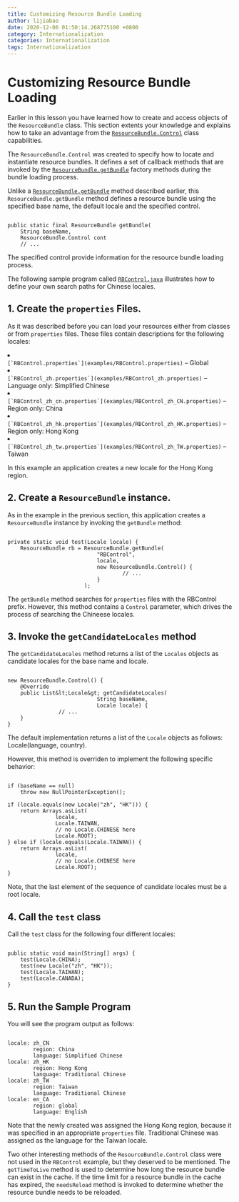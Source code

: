 ```yaml
---
title: Customizing Resource Bundle Loading
author: lijiabao
date: 2020-12-06 01:50:14.268775100 +0800
category: Internationalization
categories: Internationalization
tags: Internationalization
---
```


# Customizing Resource Bundle Loading

Earlier in this lesson you have learned how to create and access objects of the `ResourceBundle` class. This section extents your knowledge and explains how to take an advantage from the 
[`ResourceBundle.Control`](https://docs.oracle.com/javase/8/docs/api/java/util/ResourceBundle.Control.html) class capabilities.

The `ResourceBundle.Control` was created to specify how to locate and instantiate resource bundles. It defines a set of callback methods that are invoked by the 
[`ResourceBundle.getBundle`](https://docs.oracle.com/javase/8/docs/api/java/util/ResourceBundle.html#getBundle-java.lang.String-java.util.Locale-java.util.ResourceBundle.Control-) factory methods during the bundle loading process.

Unlike a 
[`ResourceBundle.getBundle`](https://docs.oracle.com/javase/8/docs/api/java/util/ResourceBundle.html#getBundle-java.lang.String-java.util.Locale-) method described earlier, this `ResourceBundle.getBundle` method defines a resource bundle using the specified base name, the default locale and the specified control.

```

public static final ResourceBundle getBundle(
    String baseName,
    ResourceBundle.Control cont
    // ...

```

The specified control provide information for the resource bundle loading process.

The following sample program called 
[`RBControl.java`](examples/RBControl.java) illustrates how to define your own search paths for Chinese locales.

## 1. Create the `properties` Files.

As it was described before you can load your resources either from classes or from `properties` files. These files contain descriptions for the following locales:

<li><code>
[`RBControl.properties`](examples/RBControl.properties)</code> &#150; Global</li>
<li><code>
[`RBControl_zh.properties`](examples/RBControl_zh.properties)</code> &#150; Language only: Simplified Chinese</li>
<li><code>
[`RBControl_zh_cn.properties`](examples/RBControl_zh_CN.properties)</code> &#150; Region only: China</li>
<li><code>
[`RBControl_zh_hk.properties`](examples/RBControl_zh_HK.properties)</code> &#150; Region only: Hong Kong</li>
<li><code>
[`RBControl_zh_tw.properties`](examples/RBControl_zh_TW.properties)</code> &#150; Taiwan</li>

In this example an application creates a new locale for the Hong Kong region.

## 2. Create a `ResourceBundle` instance.

As in the example in the previous section, this application creates a `ResourceBundle` instance by invoking the `getBundle` method:

```

private static void test(Locale locale) {
    ResourceBundle rb = ResourceBundle.getBundle(
                            "RBControl",
                            locale,
                            new ResourceBundle.Control() {
                                    // ...
                            }
                        );

```

The `getBundle` method searches for `properties` files with the RBControl prefix. However, this method contains a `Control` parameter, which drives the process of searching the Chineese locales.

## 3. Invoke the `getCandidateLocales` method

The `getCandidateLocales` method returns a list of the `Locales` objects as candidate locales for the base name and locale.

```

new ResourceBundle.Control() {
    @Override
    public List&lt;Locale&gt; getCandidateLocales(
                            String baseName,
                            Locale locale) {
                // ...                                        
    }
}

```

The default implementation returns a list of the `Locale` objects as follows: Locale(language, country).

However, this method is overriden to implement the following specific behavior:

```

if (baseName == null)
    throw new NullPointerException();

if (locale.equals(new Locale("zh", "HK"))) {
    return Arrays.asList(
               locale,
               Locale.TAIWAN,
               // no Locale.CHINESE here
               Locale.ROOT);
} else if (locale.equals(Locale.TAIWAN)) {
    return Arrays.asList(
               locale,
               // no Locale.CHINESE here
               Locale.ROOT);
}

```

Note, that the last element of the sequence of candidate locales must be a root locale.

## 4. Call the `test` class

Call the `test` class for the following four different locales:

```

public static void main(String[] args) {
    test(Locale.CHINA);
    test(new Locale("zh", "HK"));
    test(Locale.TAIWAN);
    test(Locale.CANADA);
}

```

## 5. Run the Sample Program

You will see the program output as follows:

```

locale: zh_CN
        region: China
        language: Simplified Chinese
locale: zh_HK
        region: Hong Kong
        language: Traditional Chinese
locale: zh_TW
        region: Taiwan
        language: Traditional Chinese
locale: en_CA
        region: global
        language: English

```

Note that the newly created was assigned the Hong Kong region, because it was specified in an appropriate `properties` file. Traditional Chinese was assigned as the language for the Taiwan locale.

Two other interesting methods of the `ResourceBundle.Control` class were not used in the `RBControl` example, but they deserved to be mentioned. The `getTimeToLive` method is used to determine how long the resource bundle can exist in the cache. If the time limit for a resource bundle in the cache has expired, the `needsReload` method is invoked to determine whether the resource bundle needs to be reloaded.
